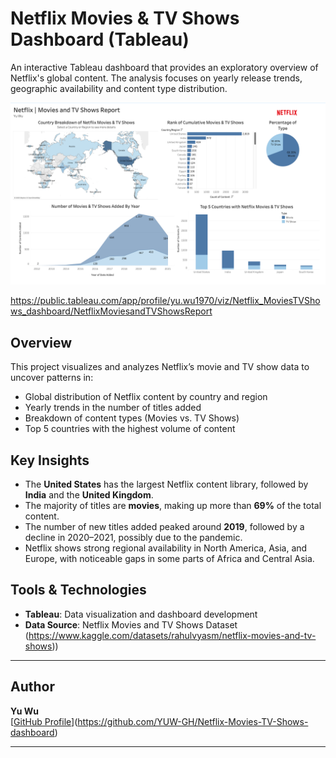 # Netflix Movies & TV Shows Dashboard (Tableau)

An interactive Tableau dashboard that provides an exploratory overview of Netflix's global content. The analysis focuses on  yearly release trends, geographic availability and content type distribution.

![Netflix Dashboard Preview](Netflix_Movies%20dashboard_preview.png)

https://public.tableau.com/app/profile/yu.wu1970/viz/Netflix_MoviesTVShows_dashboard/NetflixMoviesandTVShowsReport

## Overview

This project visualizes and analyzes Netflix’s movie and TV show data to uncover patterns in:

- Global distribution of Netflix content by country and region
- Yearly trends in the number of titles added
- Breakdown of content types (Movies vs. TV Shows)
- Top 5 countries with the highest volume of content

## Key Insights

- The **United States** has the largest Netflix content library, followed by **India** and the **United Kingdom**.
- The majority of titles are **movies**, making up more than **69%** of the total content.
- The number of new titles added peaked around **2019**, followed by a decline in 2020–2021, possibly due to the pandemic.
- Netflix shows strong regional availability in North America, Asia, and Europe, with noticeable gaps in some parts of Africa and Central Asia.

## Tools & Technologies

- **Tableau**: Data visualization and dashboard development
- **Data Source**: Netflix Movies and TV Shows Dataset (https://www.kaggle.com/datasets/rahulvyasm/netflix-movies-and-tv-shows))
  
---

## Author

**Yu Wu**  
[[GitHub Profile](https://github.com/YUW-GH)](https://github.com/YUW-GH/Netflix-Movies-TV-Shows-dashboard)

---

